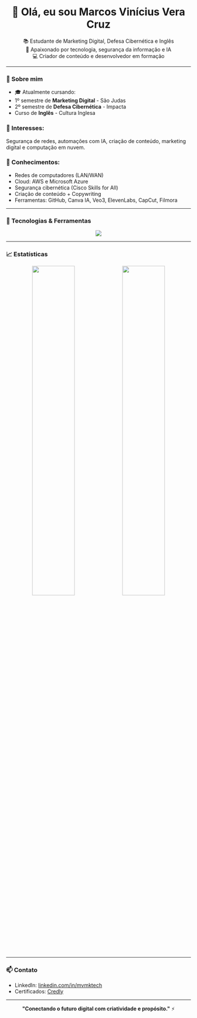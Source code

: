<h1 align="center">👋 Olá, eu sou Marcos Vinícius Vera Cruz</h1>

<p align="center">
📚 Estudante de Marketing Digital, Defesa Cibernética e Inglês <br>
🚀 Apaixonado por tecnologia, segurança da informação e IA <br>
💻 Criador de conteúdo e desenvolvedor em formação
</p>

---

### 📌 Sobre mim

- 🎓 Atualmente cursando:
- 1º semestre de **Marketing Digital** - São Judas
- 2º semestre de **Defesa Cibernética** - Impacta
- Curso de **Inglês** - Cultura Inglesa

### 🔐 Interesses: 
Segurança de redes, automações com IA, criação de conteúdo, marketing digital e computação em nuvem.

### 🧠 Conhecimentos:
- Redes de computadores (LAN/WAN)
- Cloud: AWS e Microsoft Azure
- Segurança cibernética (Cisco Skills for All)
- Criação de conteúdo + Copywriting
- Ferramentas: GitHub, Canva IA, Veo3, ElevenLabs, CapCut, Filmora

---

### 🧰 Tecnologias & Ferramentas

<div align="center">
<img src="https://skillicons.dev/icons?i=linux,windows,python,github,aws,azure,vscode,figma,canva,capcut" />
</div>

---

### 📈 Estatísticas

<p align="center">
<img width="48%" src="https://github-readme-stats.vercel.app/api?username=mvmktech&show_icons=true&theme=radical" />
<img width="48%" src="https://github-readme-streak-stats.herokuapp.com?user=mvmktech&theme=radical" />
</p>

---

### 📫 Contato

- LinkedIn: [linkedin.com/in/mvmktech](https://www.linkedin.com/in/mvmktech/)
- Certificados: [Credly](https://www.credly.com/users/marcos-vinicius-vera-cruz/badges)

---

<p align="center">
<b>"Conectando o futuro digital com criatividade e propósito."</b> ⚡
</p>
